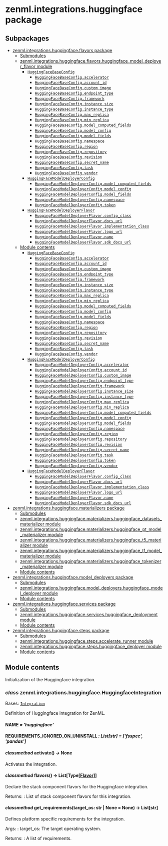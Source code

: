 # zenml.integrations.huggingface package

## Subpackages

* [zenml.integrations.huggingface.flavors package](zenml.integrations.huggingface.flavors.md)
  * [Submodules](zenml.integrations.huggingface.flavors.md#submodules)
  * [zenml.integrations.huggingface.flavors.huggingface_model_deployer_flavor module](zenml.integrations.huggingface.flavors.md#module-zenml.integrations.huggingface.flavors.huggingface_model_deployer_flavor)
    * [`HuggingFaceBaseConfig`](zenml.integrations.huggingface.flavors.md#zenml.integrations.huggingface.flavors.huggingface_model_deployer_flavor.HuggingFaceBaseConfig)
      * [`HuggingFaceBaseConfig.accelerator`](zenml.integrations.huggingface.flavors.md#zenml.integrations.huggingface.flavors.huggingface_model_deployer_flavor.HuggingFaceBaseConfig.accelerator)
      * [`HuggingFaceBaseConfig.account_id`](zenml.integrations.huggingface.flavors.md#zenml.integrations.huggingface.flavors.huggingface_model_deployer_flavor.HuggingFaceBaseConfig.account_id)
      * [`HuggingFaceBaseConfig.custom_image`](zenml.integrations.huggingface.flavors.md#zenml.integrations.huggingface.flavors.huggingface_model_deployer_flavor.HuggingFaceBaseConfig.custom_image)
      * [`HuggingFaceBaseConfig.endpoint_type`](zenml.integrations.huggingface.flavors.md#zenml.integrations.huggingface.flavors.huggingface_model_deployer_flavor.HuggingFaceBaseConfig.endpoint_type)
      * [`HuggingFaceBaseConfig.framework`](zenml.integrations.huggingface.flavors.md#zenml.integrations.huggingface.flavors.huggingface_model_deployer_flavor.HuggingFaceBaseConfig.framework)
      * [`HuggingFaceBaseConfig.instance_size`](zenml.integrations.huggingface.flavors.md#zenml.integrations.huggingface.flavors.huggingface_model_deployer_flavor.HuggingFaceBaseConfig.instance_size)
      * [`HuggingFaceBaseConfig.instance_type`](zenml.integrations.huggingface.flavors.md#zenml.integrations.huggingface.flavors.huggingface_model_deployer_flavor.HuggingFaceBaseConfig.instance_type)
      * [`HuggingFaceBaseConfig.max_replica`](zenml.integrations.huggingface.flavors.md#zenml.integrations.huggingface.flavors.huggingface_model_deployer_flavor.HuggingFaceBaseConfig.max_replica)
      * [`HuggingFaceBaseConfig.min_replica`](zenml.integrations.huggingface.flavors.md#zenml.integrations.huggingface.flavors.huggingface_model_deployer_flavor.HuggingFaceBaseConfig.min_replica)
      * [`HuggingFaceBaseConfig.model_computed_fields`](zenml.integrations.huggingface.flavors.md#zenml.integrations.huggingface.flavors.huggingface_model_deployer_flavor.HuggingFaceBaseConfig.model_computed_fields)
      * [`HuggingFaceBaseConfig.model_config`](zenml.integrations.huggingface.flavors.md#zenml.integrations.huggingface.flavors.huggingface_model_deployer_flavor.HuggingFaceBaseConfig.model_config)
      * [`HuggingFaceBaseConfig.model_fields`](zenml.integrations.huggingface.flavors.md#zenml.integrations.huggingface.flavors.huggingface_model_deployer_flavor.HuggingFaceBaseConfig.model_fields)
      * [`HuggingFaceBaseConfig.namespace`](zenml.integrations.huggingface.flavors.md#zenml.integrations.huggingface.flavors.huggingface_model_deployer_flavor.HuggingFaceBaseConfig.namespace)
      * [`HuggingFaceBaseConfig.region`](zenml.integrations.huggingface.flavors.md#zenml.integrations.huggingface.flavors.huggingface_model_deployer_flavor.HuggingFaceBaseConfig.region)
      * [`HuggingFaceBaseConfig.repository`](zenml.integrations.huggingface.flavors.md#zenml.integrations.huggingface.flavors.huggingface_model_deployer_flavor.HuggingFaceBaseConfig.repository)
      * [`HuggingFaceBaseConfig.revision`](zenml.integrations.huggingface.flavors.md#zenml.integrations.huggingface.flavors.huggingface_model_deployer_flavor.HuggingFaceBaseConfig.revision)
      * [`HuggingFaceBaseConfig.secret_name`](zenml.integrations.huggingface.flavors.md#zenml.integrations.huggingface.flavors.huggingface_model_deployer_flavor.HuggingFaceBaseConfig.secret_name)
      * [`HuggingFaceBaseConfig.task`](zenml.integrations.huggingface.flavors.md#zenml.integrations.huggingface.flavors.huggingface_model_deployer_flavor.HuggingFaceBaseConfig.task)
      * [`HuggingFaceBaseConfig.vendor`](zenml.integrations.huggingface.flavors.md#zenml.integrations.huggingface.flavors.huggingface_model_deployer_flavor.HuggingFaceBaseConfig.vendor)
    * [`HuggingFaceModelDeployerConfig`](zenml.integrations.huggingface.flavors.md#zenml.integrations.huggingface.flavors.huggingface_model_deployer_flavor.HuggingFaceModelDeployerConfig)
      * [`HuggingFaceModelDeployerConfig.model_computed_fields`](zenml.integrations.huggingface.flavors.md#zenml.integrations.huggingface.flavors.huggingface_model_deployer_flavor.HuggingFaceModelDeployerConfig.model_computed_fields)
      * [`HuggingFaceModelDeployerConfig.model_config`](zenml.integrations.huggingface.flavors.md#zenml.integrations.huggingface.flavors.huggingface_model_deployer_flavor.HuggingFaceModelDeployerConfig.model_config)
      * [`HuggingFaceModelDeployerConfig.model_fields`](zenml.integrations.huggingface.flavors.md#zenml.integrations.huggingface.flavors.huggingface_model_deployer_flavor.HuggingFaceModelDeployerConfig.model_fields)
      * [`HuggingFaceModelDeployerConfig.namespace`](zenml.integrations.huggingface.flavors.md#zenml.integrations.huggingface.flavors.huggingface_model_deployer_flavor.HuggingFaceModelDeployerConfig.namespace)
      * [`HuggingFaceModelDeployerConfig.token`](zenml.integrations.huggingface.flavors.md#zenml.integrations.huggingface.flavors.huggingface_model_deployer_flavor.HuggingFaceModelDeployerConfig.token)
    * [`HuggingFaceModelDeployerFlavor`](zenml.integrations.huggingface.flavors.md#zenml.integrations.huggingface.flavors.huggingface_model_deployer_flavor.HuggingFaceModelDeployerFlavor)
      * [`HuggingFaceModelDeployerFlavor.config_class`](zenml.integrations.huggingface.flavors.md#zenml.integrations.huggingface.flavors.huggingface_model_deployer_flavor.HuggingFaceModelDeployerFlavor.config_class)
      * [`HuggingFaceModelDeployerFlavor.docs_url`](zenml.integrations.huggingface.flavors.md#zenml.integrations.huggingface.flavors.huggingface_model_deployer_flavor.HuggingFaceModelDeployerFlavor.docs_url)
      * [`HuggingFaceModelDeployerFlavor.implementation_class`](zenml.integrations.huggingface.flavors.md#zenml.integrations.huggingface.flavors.huggingface_model_deployer_flavor.HuggingFaceModelDeployerFlavor.implementation_class)
      * [`HuggingFaceModelDeployerFlavor.logo_url`](zenml.integrations.huggingface.flavors.md#zenml.integrations.huggingface.flavors.huggingface_model_deployer_flavor.HuggingFaceModelDeployerFlavor.logo_url)
      * [`HuggingFaceModelDeployerFlavor.name`](zenml.integrations.huggingface.flavors.md#zenml.integrations.huggingface.flavors.huggingface_model_deployer_flavor.HuggingFaceModelDeployerFlavor.name)
      * [`HuggingFaceModelDeployerFlavor.sdk_docs_url`](zenml.integrations.huggingface.flavors.md#zenml.integrations.huggingface.flavors.huggingface_model_deployer_flavor.HuggingFaceModelDeployerFlavor.sdk_docs_url)
  * [Module contents](zenml.integrations.huggingface.flavors.md#module-zenml.integrations.huggingface.flavors)
    * [`HuggingFaceBaseConfig`](zenml.integrations.huggingface.flavors.md#zenml.integrations.huggingface.flavors.HuggingFaceBaseConfig)
      * [`HuggingFaceBaseConfig.accelerator`](zenml.integrations.huggingface.flavors.md#zenml.integrations.huggingface.flavors.HuggingFaceBaseConfig.accelerator)
      * [`HuggingFaceBaseConfig.account_id`](zenml.integrations.huggingface.flavors.md#zenml.integrations.huggingface.flavors.HuggingFaceBaseConfig.account_id)
      * [`HuggingFaceBaseConfig.custom_image`](zenml.integrations.huggingface.flavors.md#zenml.integrations.huggingface.flavors.HuggingFaceBaseConfig.custom_image)
      * [`HuggingFaceBaseConfig.endpoint_type`](zenml.integrations.huggingface.flavors.md#zenml.integrations.huggingface.flavors.HuggingFaceBaseConfig.endpoint_type)
      * [`HuggingFaceBaseConfig.framework`](zenml.integrations.huggingface.flavors.md#zenml.integrations.huggingface.flavors.HuggingFaceBaseConfig.framework)
      * [`HuggingFaceBaseConfig.instance_size`](zenml.integrations.huggingface.flavors.md#zenml.integrations.huggingface.flavors.HuggingFaceBaseConfig.instance_size)
      * [`HuggingFaceBaseConfig.instance_type`](zenml.integrations.huggingface.flavors.md#zenml.integrations.huggingface.flavors.HuggingFaceBaseConfig.instance_type)
      * [`HuggingFaceBaseConfig.max_replica`](zenml.integrations.huggingface.flavors.md#zenml.integrations.huggingface.flavors.HuggingFaceBaseConfig.max_replica)
      * [`HuggingFaceBaseConfig.min_replica`](zenml.integrations.huggingface.flavors.md#zenml.integrations.huggingface.flavors.HuggingFaceBaseConfig.min_replica)
      * [`HuggingFaceBaseConfig.model_computed_fields`](zenml.integrations.huggingface.flavors.md#zenml.integrations.huggingface.flavors.HuggingFaceBaseConfig.model_computed_fields)
      * [`HuggingFaceBaseConfig.model_config`](zenml.integrations.huggingface.flavors.md#zenml.integrations.huggingface.flavors.HuggingFaceBaseConfig.model_config)
      * [`HuggingFaceBaseConfig.model_fields`](zenml.integrations.huggingface.flavors.md#zenml.integrations.huggingface.flavors.HuggingFaceBaseConfig.model_fields)
      * [`HuggingFaceBaseConfig.namespace`](zenml.integrations.huggingface.flavors.md#zenml.integrations.huggingface.flavors.HuggingFaceBaseConfig.namespace)
      * [`HuggingFaceBaseConfig.region`](zenml.integrations.huggingface.flavors.md#zenml.integrations.huggingface.flavors.HuggingFaceBaseConfig.region)
      * [`HuggingFaceBaseConfig.repository`](zenml.integrations.huggingface.flavors.md#zenml.integrations.huggingface.flavors.HuggingFaceBaseConfig.repository)
      * [`HuggingFaceBaseConfig.revision`](zenml.integrations.huggingface.flavors.md#zenml.integrations.huggingface.flavors.HuggingFaceBaseConfig.revision)
      * [`HuggingFaceBaseConfig.secret_name`](zenml.integrations.huggingface.flavors.md#zenml.integrations.huggingface.flavors.HuggingFaceBaseConfig.secret_name)
      * [`HuggingFaceBaseConfig.task`](zenml.integrations.huggingface.flavors.md#zenml.integrations.huggingface.flavors.HuggingFaceBaseConfig.task)
      * [`HuggingFaceBaseConfig.vendor`](zenml.integrations.huggingface.flavors.md#zenml.integrations.huggingface.flavors.HuggingFaceBaseConfig.vendor)
    * [`HuggingFaceModelDeployerConfig`](zenml.integrations.huggingface.flavors.md#zenml.integrations.huggingface.flavors.HuggingFaceModelDeployerConfig)
      * [`HuggingFaceModelDeployerConfig.accelerator`](zenml.integrations.huggingface.flavors.md#zenml.integrations.huggingface.flavors.HuggingFaceModelDeployerConfig.accelerator)
      * [`HuggingFaceModelDeployerConfig.account_id`](zenml.integrations.huggingface.flavors.md#zenml.integrations.huggingface.flavors.HuggingFaceModelDeployerConfig.account_id)
      * [`HuggingFaceModelDeployerConfig.custom_image`](zenml.integrations.huggingface.flavors.md#zenml.integrations.huggingface.flavors.HuggingFaceModelDeployerConfig.custom_image)
      * [`HuggingFaceModelDeployerConfig.endpoint_type`](zenml.integrations.huggingface.flavors.md#zenml.integrations.huggingface.flavors.HuggingFaceModelDeployerConfig.endpoint_type)
      * [`HuggingFaceModelDeployerConfig.framework`](zenml.integrations.huggingface.flavors.md#zenml.integrations.huggingface.flavors.HuggingFaceModelDeployerConfig.framework)
      * [`HuggingFaceModelDeployerConfig.instance_size`](zenml.integrations.huggingface.flavors.md#zenml.integrations.huggingface.flavors.HuggingFaceModelDeployerConfig.instance_size)
      * [`HuggingFaceModelDeployerConfig.instance_type`](zenml.integrations.huggingface.flavors.md#zenml.integrations.huggingface.flavors.HuggingFaceModelDeployerConfig.instance_type)
      * [`HuggingFaceModelDeployerConfig.max_replica`](zenml.integrations.huggingface.flavors.md#zenml.integrations.huggingface.flavors.HuggingFaceModelDeployerConfig.max_replica)
      * [`HuggingFaceModelDeployerConfig.min_replica`](zenml.integrations.huggingface.flavors.md#zenml.integrations.huggingface.flavors.HuggingFaceModelDeployerConfig.min_replica)
      * [`HuggingFaceModelDeployerConfig.model_computed_fields`](zenml.integrations.huggingface.flavors.md#zenml.integrations.huggingface.flavors.HuggingFaceModelDeployerConfig.model_computed_fields)
      * [`HuggingFaceModelDeployerConfig.model_config`](zenml.integrations.huggingface.flavors.md#zenml.integrations.huggingface.flavors.HuggingFaceModelDeployerConfig.model_config)
      * [`HuggingFaceModelDeployerConfig.model_fields`](zenml.integrations.huggingface.flavors.md#zenml.integrations.huggingface.flavors.HuggingFaceModelDeployerConfig.model_fields)
      * [`HuggingFaceModelDeployerConfig.namespace`](zenml.integrations.huggingface.flavors.md#zenml.integrations.huggingface.flavors.HuggingFaceModelDeployerConfig.namespace)
      * [`HuggingFaceModelDeployerConfig.region`](zenml.integrations.huggingface.flavors.md#zenml.integrations.huggingface.flavors.HuggingFaceModelDeployerConfig.region)
      * [`HuggingFaceModelDeployerConfig.repository`](zenml.integrations.huggingface.flavors.md#zenml.integrations.huggingface.flavors.HuggingFaceModelDeployerConfig.repository)
      * [`HuggingFaceModelDeployerConfig.revision`](zenml.integrations.huggingface.flavors.md#zenml.integrations.huggingface.flavors.HuggingFaceModelDeployerConfig.revision)
      * [`HuggingFaceModelDeployerConfig.secret_name`](zenml.integrations.huggingface.flavors.md#zenml.integrations.huggingface.flavors.HuggingFaceModelDeployerConfig.secret_name)
      * [`HuggingFaceModelDeployerConfig.task`](zenml.integrations.huggingface.flavors.md#zenml.integrations.huggingface.flavors.HuggingFaceModelDeployerConfig.task)
      * [`HuggingFaceModelDeployerConfig.token`](zenml.integrations.huggingface.flavors.md#zenml.integrations.huggingface.flavors.HuggingFaceModelDeployerConfig.token)
      * [`HuggingFaceModelDeployerConfig.vendor`](zenml.integrations.huggingface.flavors.md#zenml.integrations.huggingface.flavors.HuggingFaceModelDeployerConfig.vendor)
    * [`HuggingFaceModelDeployerFlavor`](zenml.integrations.huggingface.flavors.md#zenml.integrations.huggingface.flavors.HuggingFaceModelDeployerFlavor)
      * [`HuggingFaceModelDeployerFlavor.config_class`](zenml.integrations.huggingface.flavors.md#zenml.integrations.huggingface.flavors.HuggingFaceModelDeployerFlavor.config_class)
      * [`HuggingFaceModelDeployerFlavor.docs_url`](zenml.integrations.huggingface.flavors.md#zenml.integrations.huggingface.flavors.HuggingFaceModelDeployerFlavor.docs_url)
      * [`HuggingFaceModelDeployerFlavor.implementation_class`](zenml.integrations.huggingface.flavors.md#zenml.integrations.huggingface.flavors.HuggingFaceModelDeployerFlavor.implementation_class)
      * [`HuggingFaceModelDeployerFlavor.logo_url`](zenml.integrations.huggingface.flavors.md#zenml.integrations.huggingface.flavors.HuggingFaceModelDeployerFlavor.logo_url)
      * [`HuggingFaceModelDeployerFlavor.name`](zenml.integrations.huggingface.flavors.md#zenml.integrations.huggingface.flavors.HuggingFaceModelDeployerFlavor.name)
      * [`HuggingFaceModelDeployerFlavor.sdk_docs_url`](zenml.integrations.huggingface.flavors.md#zenml.integrations.huggingface.flavors.HuggingFaceModelDeployerFlavor.sdk_docs_url)
* [zenml.integrations.huggingface.materializers package](zenml.integrations.huggingface.materializers.md)
  * [Submodules](zenml.integrations.huggingface.materializers.md#submodules)
  * [zenml.integrations.huggingface.materializers.huggingface_datasets_materializer module](zenml.integrations.huggingface.materializers.md#zenml-integrations-huggingface-materializers-huggingface-datasets-materializer-module)
  * [zenml.integrations.huggingface.materializers.huggingface_pt_model_materializer module](zenml.integrations.huggingface.materializers.md#zenml-integrations-huggingface-materializers-huggingface-pt-model-materializer-module)
  * [zenml.integrations.huggingface.materializers.huggingface_t5_materializer module](zenml.integrations.huggingface.materializers.md#zenml-integrations-huggingface-materializers-huggingface-t5-materializer-module)
  * [zenml.integrations.huggingface.materializers.huggingface_tf_model_materializer module](zenml.integrations.huggingface.materializers.md#zenml-integrations-huggingface-materializers-huggingface-tf-model-materializer-module)
  * [zenml.integrations.huggingface.materializers.huggingface_tokenizer_materializer module](zenml.integrations.huggingface.materializers.md#zenml-integrations-huggingface-materializers-huggingface-tokenizer-materializer-module)
  * [Module contents](zenml.integrations.huggingface.materializers.md#module-contents)
* [zenml.integrations.huggingface.model_deployers package](zenml.integrations.huggingface.model_deployers.md)
  * [Submodules](zenml.integrations.huggingface.model_deployers.md#submodules)
  * [zenml.integrations.huggingface.model_deployers.huggingface_model_deployer module](zenml.integrations.huggingface.model_deployers.md#zenml-integrations-huggingface-model-deployers-huggingface-model-deployer-module)
  * [Module contents](zenml.integrations.huggingface.model_deployers.md#module-contents)
* [zenml.integrations.huggingface.services package](zenml.integrations.huggingface.services.md)
  * [Submodules](zenml.integrations.huggingface.services.md#submodules)
  * [zenml.integrations.huggingface.services.huggingface_deployment module](zenml.integrations.huggingface.services.md#zenml-integrations-huggingface-services-huggingface-deployment-module)
  * [Module contents](zenml.integrations.huggingface.services.md#module-contents)
* [zenml.integrations.huggingface.steps package](zenml.integrations.huggingface.steps.md)
  * [Submodules](zenml.integrations.huggingface.steps.md#submodules)
  * [zenml.integrations.huggingface.steps.accelerate_runner module](zenml.integrations.huggingface.steps.md#zenml-integrations-huggingface-steps-accelerate-runner-module)
  * [zenml.integrations.huggingface.steps.huggingface_deployer module](zenml.integrations.huggingface.steps.md#zenml-integrations-huggingface-steps-huggingface-deployer-module)
  * [Module contents](zenml.integrations.huggingface.steps.md#module-contents)

## Module contents

Initialization of the Huggingface integration.

### *class* zenml.integrations.huggingface.HuggingfaceIntegration

Bases: [`Integration`](zenml.integrations.md#zenml.integrations.integration.Integration)

Definition of Huggingface integration for ZenML.

#### NAME *= 'huggingface'*

#### REQUIREMENTS_IGNORED_ON_UNINSTALL *: List[str]* *= ['fsspec', 'pandas']*

#### *classmethod* activate() → None

Activates the integration.

#### *classmethod* flavors() → List[Type[[Flavor](zenml.stack.md#zenml.stack.flavor.Flavor)]]

Declare the stack component flavors for the Huggingface integration.

Returns:
: List of stack component flavors for this integration.

#### *classmethod* get_requirements(target_os: str | None = None) → List[str]

Defines platform specific requirements for the integration.

Args:
: target_os: The target operating system.

Returns:
: A list of requirements.
